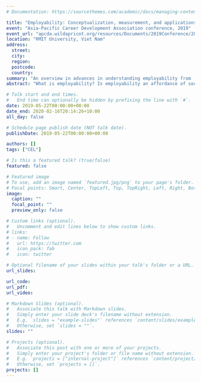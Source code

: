```yaml
---
# Documentation: https://sourcethemes.com/academic/docs/managing-content/

title: "Employability: Conceptualization, measurement, and applications"
event: "Asia-Pacific Career Development Association conference, 2019" 
event_url: "apcda.wildapricot.org/resources/Documents/2019Conference/2019_Conference%20Program.pdf"
location: "RMIT University, Viet Nam"
address:
  street:
  city:
  region:
  postcode:
  country:
summary: "An overview in advances in understanding employability from [ACCELL](https://accell-research.com/) members."
abstract: "What is employability? Is employability an affordance of social and economic contexts? Is employability a statistical index of the job market? Is employability a personal asset owned and managed by an individual? Whatever it is, employability certainly is a contested notion for scholars, practitioners, and policy experts. This symposium by the multidisciplinary research team ACCELL includes theoretical, empirical, and practical perspectives on employability. We present new evidence about employability’s conceptualization and measurement in studies conducted in Australia, Indonesia, and Vietnam, and empirical evidence of the contribution of dispositional traits, characteristic adaptations, and narratives to employability. Presenters- Peter McIlveen,Carolyn Alchin, Jason Brown, Allison Creed, Michael Healy, Chris Kossen, Jennifer Luke, Tessa McCredie."

# Talk start and end times.
#   End time can optionally be hidden by prefixing the line with `#`.
date: 2019-05-22T00:00:00+00:00
date_end: 2020-02-16T20:14:26+10:00
all_day: false

# Schedule page publish date (NOT talk date).
publishDate: 2019-05-22T00:00:00+00:00

authors: []
tags: ["CEL"]

# Is this a featured talk? (true/false)
featured: false

# Featured image
# To use, add an image named `featured.jpg/png` to your page's folder. 
# Focal points: Smart, Center, TopLeft, Top, TopRight, Left, Right, BottomLeft, Bottom, BottomRight.
image:
  caption: ""
  focal_point: ""
  preview_only: false

# Custom links (optional).
#   Uncomment and edit lines below to show custom links.
# links:
# - name: Follow
#   url: https://twitter.com
#   icon_pack: fab
#   icon: twitter

# Optional filename of your slides within your talk's folder or a URL.
url_slides:

url_code:
url_pdf:
url_video:

# Markdown Slides (optional).
#   Associate this talk with Markdown slides.
#   Simply enter your slide deck's filename without extension.
#   E.g. `slides = "example-slides"` references `content/slides/example-slides.md`.
#   Otherwise, set `slides = ""`.
slides: ""

# Projects (optional).
#   Associate this post with one or more of your projects.
#   Simply enter your project's folder or file name without extension.
#   E.g. `projects = ["internal-project"]` references `content/project/deep-learning/index.md`.
#   Otherwise, set `projects = []`.
projects: []
---
```


